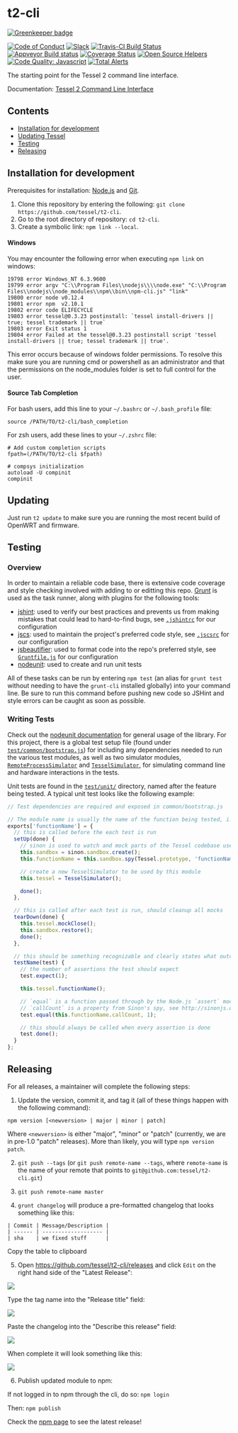 # t2-cli

[![Greenkeeper badge](https://badges.greenkeeper.io/tessel/t2-cli.svg)](https://greenkeeper.io/)

[![Code of Conduct](https://img.shields.io/badge/%E2%9D%A4-code%20of%20conduct-blue.svg?style=flat)](https://github.com/tessel/project/blob/master/CONDUCT.md)
[![Slack](http://tessel-slack.herokuapp.com/badge.svg)](https://tessel-slack.herokuapp.com/)
[![Travis-CI Build Status](https://travis-ci.org/tessel/t2-cli.svg?branch=master)](https://travis-ci.org/tessel/t2-cli)
[![Appveyor Build status](https://ci.appveyor.com/api/projects/status/9a6l5gwswuhqgk99?svg=true)](https://ci.appveyor.com/project/rwaldron/t2-cli)
[![Coverage Status](https://coveralls.io/repos/github/tessel/t2-cli/badge.svg?branch=master)](https://coveralls.io/github/tessel/t2-cli?branch=master)
[![Open Source Helpers](https://www.codetriage.com/tessel/t2-cli/badges/users.svg)](https://www.codetriage.com/tessel/t2-cli)
[![Code Quality: Javascript](https://img.shields.io/lgtm/grade/javascript/g/tessel/t2-cli.svg?logo=lgtm&logoWidth=18)](https://lgtm.com/projects/g/tessel/t2-cli/context:javascript)
[![Total Alerts](https://img.shields.io/lgtm/alerts/g/tessel/t2-cli.svg?logo=lgtm&logoWidth=18)](https://lgtm.com/projects/g/tessel/t2-cli/alerts)

The starting point for the Tessel 2 command line interface.

Documentation: [Tessel 2 Command Line Interface](https://tessel.gitbooks.io/t2-docs/content/API/CLI.html)

## Contents

* [Installation for development](#installation-for-development)
* [Updating Tessel](#updating)
* [Testing](#testing)
* [Releasing](#releasing)

## Installation for development
Prerequisites for installation: [Node.js](https://nodejs.org/) and [Git](https://git-scm.com/downloads).

1. Clone this repository by entering the following: `git clone https://github.com/tessel/t2-cli`.
2. Go to the root directory of repository: `cd t2-cli`.
3. Create a symbolic link: `npm link --local`.

#### Windows
You may encounter the following error when executing `npm link` on windows:
```
19798 error Windows_NT 6.3.9600
19799 error argv "C:\\Program Files\\nodejs\\\\node.exe" "C:\\Program Files\\nodejs\\node_modules\\npm\\bin\\npm-cli.js" "link"
19800 error node v0.12.4
19801 error npm  v2.10.1
19802 error code ELIFECYCLE
19803 error tessel@0.3.23 postinstall: `tessel install-drivers || true; tessel trademark || true`
19803 error Exit status 1
19804 error Failed at the tessel@0.3.23 postinstall script 'tessel install-drivers || true; tessel trademark || true'.
```
This error occurs because of windows folder permissions. To resolve this make sure you are running cmd or powershell as an administrator and that the permissions on the node_modules folder is set to full control for the user.

#### Source Tab Completion
For bash users, add this line to your `~/.bashrc` or `~/.bash_profile` file:

`source /PATH/TO/t2-cli/bash_completion`

For zsh users, add these lines to your `~/.zshrc` file:

```
# Add custom completion scripts
fpath=(/PATH/TO/t2-cli $fpath)

# compsys initialization
autoload -U compinit
compinit
```

## Updating
Just run `t2 update` to make sure you are running the most recent build of OpenWRT and firmware.

## Testing

### Overview
In order to maintain a reliable code base, there is extensive code coverage and style checking involved with adding to or editting this repo. [Grunt](http://gruntjs.com) is used as the task runner, along with plugins for the following tools:

- [jshint](http://jshint.com/docs/): used to verify our best practices and prevents us from making mistakes that could lead to hard-to-find bugs, see [`.jshintrc`](https://github.com/tessel/t2-cli/blob/master/.jshintrc) for our configuration
- [jscs](http://jscs.info): used to maintain the project's preferred code style, see [`.jscsrc`](https://github.com/tessel/t2-cli/blob/master/.jscsrc) for our configuration
- [jsbeautifier](https://github.com/beautify-web/js-beautify): used to format code into the repo's preferred style, see [`Gruntfile.js`](https://github.com/tessel/t2-cli/blob/master/Gruntfile.js#L62) for our configuration
- [nodeunit](https://github.com/caolan/nodeunit): used to create and run unit tests

All of these tasks can be run by entering `npm test` (an alias for `grunt test` without needing to have the `grunt-cli` installed globally) into your command line. Be sure to run this command before pushing new code so JSHint and style errors can be caught as soon as possible. 

### Writing Tests
Check out the [nodeunit documentation](https://github.com/caolan/nodeunit#usage) for general usage of the library. For this project, there is a global test setup file (found under [`test/common/bootstrap.js`](https://github.com/tessel/t2-cli/blob/master/test/common/bootstrap.js)) for including any dependencies needed to run the various test modules, as well as two simulator modules, [`RemoteProcessSimulator`](https://github.com/tessel/t2-cli/blob/master/test/common/remote-process-simulator.js) and [`TesselSimulator`](https://github.com/tessel/t2-cli/blob/master/test/common/tessel-simulator.js), for simulating command line and hardware interactions in the tests.

Unit tests are found in the [`test/unit/`](https://github.com/tessel/t2-cli/tree/master/test/unit) directory, named after the feature being tested. A typical unit test looks like the following example:

```js
// Test dependencies are required and exposed in common/bootstrap.js

// The module name is usually the name of the function being tested, i.e. Tessel.prototype.findAvailableNetworks
exports['functionName'] = {
  // this is called before the each test is run
  setUp(done) {
    // sinon is used to watch and mock parts of the Tessel codebase used by the tested function
    this.sandbox = sinon.sandbox.create();
    this.functionName = this.sandbox.spy(Tessel.prototype, 'functionName');

    // create a new TesselSimulator to be used by this module
    this.tessel = TesselSimulator();

    done();
  },

  // this is called after each test is run, should cleanup all mocks
  tearDown(done) {
    this.tessel.mockClose();
    this.sandbox.restore();
    done();
  },

  // this should be something recognizable and clearly states what outcome of the function is being tested
  testName(test) {
    // the number of assertions the test should expect
    test.expect(1);

    this.tessel.functionName();

    // `equal` is a function passed through by the Node.js `assert` module, see https://github.com/caolan/nodeunit#api-documentation for more info
    // `callCount` is a property from Sinon's spy, see http://sinonjs.org/docs/#spies for more info
    test.equal(this.functionName.callCount, 1);

    // this should always be called when every assertion is done
    test.done();
  }
};
```


## Releasing

For all releases, a maintainer will complete the following steps: 

1. Update the version, commit it, and tag it (all of these things happen with the following command):

  ```
  npm version [<newversion> | major | minor | patch]
  ```

  Where `<newversion>` is either "major", "minor" or "patch" (currently, we are in pre-1.0 "patch" releases). More than likely, you will type `npm version patch`.

2. `git push --tags`  (or `git push remote-name --tags`, where `remote-name` is the name of your remote that points to `git@github.com:tessel/t2-cli.git`)

3. `git push remote-name master`

4. `grunt changelog` will produce a pre-formatted changelog that looks something like this: 

  ```
  | Commit | Message/Description |
  | ------ | ------------------- |
  | sha    | we fixed stuff      |
  ```

  Copy the table to clipboard

5. Open https://github.com/tessel/t2-cli/releases and click `Edit` on the right hand side of the "Latest Release": 
  
  ![](https://i.gyazo.com/4099829ecb663257c643e28ce1ef51ec.png)

  Type the tag name into the "Release title" field: 

  ![](https://i.gyazo.com/d88e251a0c77296b2be6d33224eaa2ca.png)

  Paste the changelog into the "Describe this release" field: 

  ![](https://i.gyazo.com/646654508baf21b685499c830f1baa2c.png)

  When complete it will look something like this: 

  ![](https://i.gyazo.com/f86ea740e358a46949394d5a7a3906e1.png)

6. Publish updated module to npm:
  
  If not logged in to npm through the cli, do so: `npm login`
  
  Then: `npm publish`

  Check the [npm page](https://www.npmjs.com/package/t2-cli) to see the latest release!

